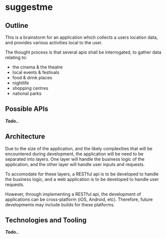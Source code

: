 # suggestme

## Outline

This is a brainstorm for an application which collects a users location data, and provides various activities local to the user.

The thought process is that several apis shall be interrogated, to gather data relating to:

- the cinema & the theatre
- local events & festivals
- food & drink places
- nightlife
- shopping centres
- national parks

## Possible APIs

**_Todo.._**

## Architecture

Due to the size of the application, and the likely complexities that will be encountered during development, the application will be need to be separated into layers. One layer will handle the business logic of the application, and the other layer will handle user inputs and requests.

To accomodate for these layers, a RESTful api is to be developed to handle the business logic, and a web application is to be developed to handle user requests.

However, through implementing a RESTful api, the development of applications can be cross-platform (iOS, Android, etc). Therefore, future developments may include builds for these platforms.

## Technologies and Tooling

**_Todo.._**

